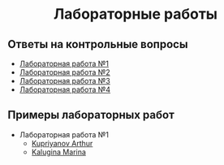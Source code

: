 <h1 align=center>Лабораторные работы</h1>

## Ответы на контрольные вопросы
* [Лабораторная работа №1](Lab1.md)
* [Лабораторная работа №2](Lab2.md)
* [Лабораторная работа №3](Lab3.md)
* [Лабораторная работа №4](Lab4.md)

## Примеры лабораторных работ
* Лабораторная работа №1
  * [Kupriyanov Arthur](https://github.com/AppLoidx/web-app-development-lab1)
  * [Kalugina Marina](https://github.com/KaluginaMarina/Internet-Applications-Development)
